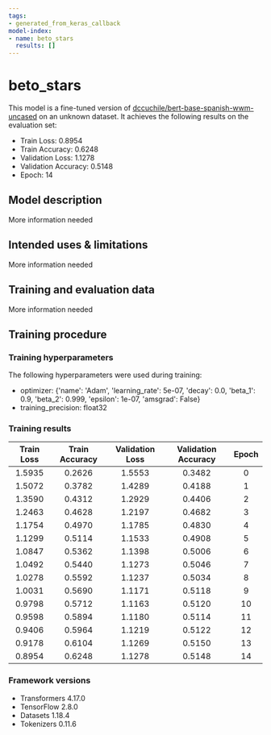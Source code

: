```yaml
---
tags:
- generated_from_keras_callback
model-index:
- name: beto_stars
  results: []
---
```


<!-- This model card has been generated automatically according to the information Keras had access to. You should
probably proofread and complete it, then remove this comment. -->

# beto_stars

This model is a fine-tuned version of [dccuchile/bert-base-spanish-wwm-uncased](https://huggingface.co/dccuchile/bert-base-spanish-wwm-uncased) on an unknown dataset.
It achieves the following results on the evaluation set:
- Train Loss: 0.8954
- Train Accuracy: 0.6248
- Validation Loss: 1.1278
- Validation Accuracy: 0.5148
- Epoch: 14

## Model description

More information needed

## Intended uses & limitations

More information needed

## Training and evaluation data

More information needed

## Training procedure

### Training hyperparameters

The following hyperparameters were used during training:
- optimizer: {'name': 'Adam', 'learning_rate': 5e-07, 'decay': 0.0, 'beta_1': 0.9, 'beta_2': 0.999, 'epsilon': 1e-07, 'amsgrad': False}
- training_precision: float32

### Training results

| Train Loss | Train Accuracy | Validation Loss | Validation Accuracy | Epoch |
|:----------:|:--------------:|:---------------:|:-------------------:|:-----:|
| 1.5935     | 0.2626         | 1.5553          | 0.3482              | 0     |
| 1.5072     | 0.3782         | 1.4289          | 0.4188              | 1     |
| 1.3590     | 0.4312         | 1.2929          | 0.4406              | 2     |
| 1.2463     | 0.4628         | 1.2197          | 0.4682              | 3     |
| 1.1754     | 0.4970         | 1.1785          | 0.4830              | 4     |
| 1.1299     | 0.5114         | 1.1533          | 0.4908              | 5     |
| 1.0847     | 0.5362         | 1.1398          | 0.5006              | 6     |
| 1.0492     | 0.5440         | 1.1273          | 0.5046              | 7     |
| 1.0278     | 0.5592         | 1.1237          | 0.5034              | 8     |
| 1.0031     | 0.5690         | 1.1171          | 0.5118              | 9     |
| 0.9798     | 0.5712         | 1.1163          | 0.5120              | 10    |
| 0.9598     | 0.5894         | 1.1180          | 0.5114              | 11    |
| 0.9406     | 0.5964         | 1.1219          | 0.5122              | 12    |
| 0.9178     | 0.6104         | 1.1269          | 0.5150              | 13    |
| 0.8954     | 0.6248         | 1.1278          | 0.5148              | 14    |


### Framework versions

- Transformers 4.17.0
- TensorFlow 2.8.0
- Datasets 1.18.4
- Tokenizers 0.11.6
